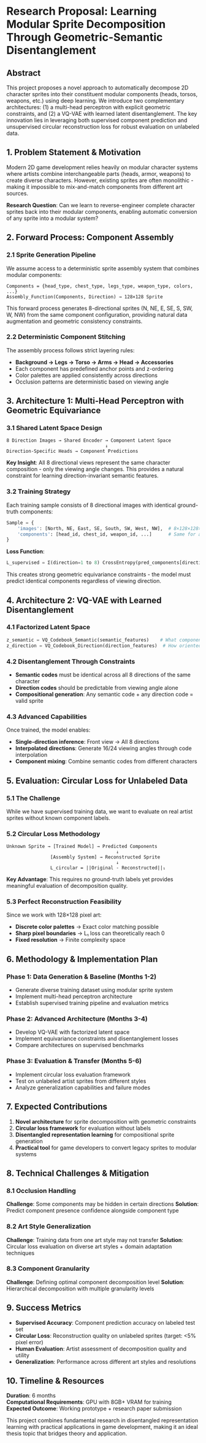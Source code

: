 # Research Proposal: Learning Modular Sprite Decomposition Through Geometric-Semantic Disentanglement

## Abstract

This project proposes a novel approach to automatically decompose 2D character sprites into their constituent modular components (heads, torsos, weapons, etc.) using deep learning. We introduce two complementary architectures: (1) a multi-head perceptron with explicit geometric constraints, and (2) a VQ-VAE with learned latent disentanglement. The key innovation lies in leveraging both supervised component prediction and unsupervised circular reconstruction loss for robust evaluation on unlabeled data.

## 1. Problem Statement & Motivation

Modern 2D game development relies heavily on modular character systems where artists combine interchangeable parts (heads, armor, weapons) to create diverse characters. However, existing sprites are often monolithic - making it impossible to mix-and-match components from different art sources. 

**Research Question**: Can we learn to reverse-engineer complete character sprites back into their modular components, enabling automatic conversion of any sprite into a modular system?

## 2. Forward Process: Component Assembly

### 2.1 Sprite Generation Pipeline
We assume access to a deterministic sprite assembly system that combines modular components:

```
Components = {head_type, chest_type, legs_type, weapon_type, colors, ...}
Assembly_Function(Components, Direction) → 128×128 Sprite
```

This forward process generates 8-directional sprites (N, NE, E, SE, S, SW, W, NW) from the same component configuration, providing natural data augmentation and geometric consistency constraints.

### 2.2 Deterministic Component Stitching
The assembly process follows strict layering rules:
- **Background → Legs → Torso → Arms → Head → Accessories**
- Each component has predefined anchor points and z-ordering
- Color palettes are applied consistently across directions
- Occlusion patterns are deterministic based on viewing angle

## 3. Architecture 1: Multi-Head Perceptron with Geometric Equivariance

### 3.1 Shared Latent Space Design
```
8 Direction Images → Shared Encoder → Component Latent Space
                                    ↓
Direction-Specific Heads → Component Predictions
```

**Key Insight**: All 8 directional views represent the same character composition - only the viewing angle changes. This provides a natural constraint for learning direction-invariant semantic features.

### 3.2 Training Strategy
Each training sample consists of 8 directional images with identical ground-truth components:

```python
Sample = {
    'images': [North, NE, East, SE, South, SW, West, NW],  # 8×128×128×3
    'components': [head_id, chest_id, weapon_id, ...]      # Same for all 8!
}
```

**Loss Function**:
```python
L_supervised = Σ(direction=1 to 8) CrossEntropy(pred_components[direction], true_components)
```

This creates strong geometric equivariance constraints - the model must predict identical components regardless of viewing direction.

## 4. Architecture 2: VQ-VAE with Learned Disentanglement

### 4.1 Factorized Latent Space
```python
z_semantic = VQ_Codebook_Semantic(semantic_features)    # What components
z_direction = VQ_Codebook_Direction(direction_features)  # How oriented
```

### 4.2 Disentanglement Through Constraints
- **Semantic codes** must be identical across all 8 directions of the same character
- **Direction codes** should be predictable from viewing angle alone
- **Compositional generation**: Any semantic code + any direction code = valid sprite

### 4.3 Advanced Capabilities
Once trained, the model enables:
- **Single-direction inference**: Front view → All 8 directions
- **Interpolated directions**: Generate 16/24 viewing angles through code interpolation
- **Component mixing**: Combine semantic codes from different characters

## 5. Evaluation: Circular Loss for Unlabeled Data

### 5.1 The Challenge
While we have supervised training data, we want to evaluate on real artist sprites without known component labels.

### 5.2 Circular Loss Methodology
```
Unknown Sprite → [Trained Model] → Predicted Components
                                        ↓
                [Assembly System] → Reconstructed Sprite
                                        ↓
                L_circular = ||Original - Reconstructed||₁
```

**Key Advantage**: This requires no ground-truth labels yet provides meaningful evaluation of decomposition quality.

### 5.3 Perfect Reconstruction Feasibility
Since we work with 128×128 pixel art:
- **Discrete color palettes** → Exact color matching possible
- **Sharp pixel boundaries** → L₁ loss can theoretically reach 0
- **Fixed resolution** → Finite complexity space

## 6. Methodology & Implementation Plan

### Phase 1: Data Generation & Baseline (Months 1-2)
- Generate diverse training dataset using modular sprite system
- Implement multi-head perceptron architecture
- Establish supervised training pipeline and evaluation metrics

### Phase 2: Advanced Architecture (Months 3-4)
- Develop VQ-VAE with factorized latent space
- Implement equivariance constraints and disentanglement losses
- Compare architectures on supervised benchmarks

### Phase 3: Evaluation & Transfer (Months 5-6)
- Implement circular loss evaluation framework
- Test on unlabeled artist sprites from different styles
- Analyze generalization capabilities and failure modes

## 7. Expected Contributions

1. **Novel architecture** for sprite decomposition with geometric constraints
2. **Circular loss framework** for evaluation without labels
3. **Disentangled representation learning** for compositional sprite generation
4. **Practical tool** for game developers to convert legacy sprites to modular systems

## 8. Technical Challenges & Mitigation

### 8.1 Occlusion Handling
**Challenge**: Some components may be hidden in certain directions
**Solution**: Predict component presence confidence alongside component type

### 8.2 Art Style Generalization  
**Challenge**: Training data from one art style may not transfer
**Solution**: Circular loss evaluation on diverse art styles + domain adaptation techniques

### 8.3 Component Granularity
**Challenge**: Defining optimal component decomposition level
**Solution**: Hierarchical decomposition with multiple granularity levels

## 9. Success Metrics

- **Supervised Accuracy**: Component prediction accuracy on labeled test set
- **Circular Loss**: Reconstruction quality on unlabeled sprites (target: <5% pixel error)
- **Human Evaluation**: Artist assessment of decomposition quality and utility
- **Generalization**: Performance across different art styles and resolutions

## 10. Timeline & Resources

**Duration**: 6 months  
**Computational Requirements**: GPU with 8GB+ VRAM for training  
**Expected Outcome**: Working prototype + research paper submission

This project combines fundamental research in disentangled representation learning with practical applications in game development, making it an ideal thesis topic that bridges theory and application.